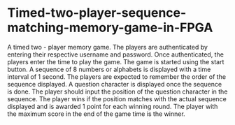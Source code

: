 # Timed-two-player-sequence-matching-memory-game-in-FPGA
A timed two - player memory game. The players are authenticated by entering their  respective username and password. Once authenticated, the players enter the time to play the game.  The game is started using the start button. A sequence of 8 numbers or alphabets is displayed with  a time interval of 1 second. The players are expected to remember the order of the sequence  displayed. A question character is displayed once the sequence is done. The player should input the  position of the question character in the sequence. The player wins if the position matches with the  actual sequence displayed and is awarded 1 point for each winning round. The player with the  maximum score in the end of the game time is the winner.
